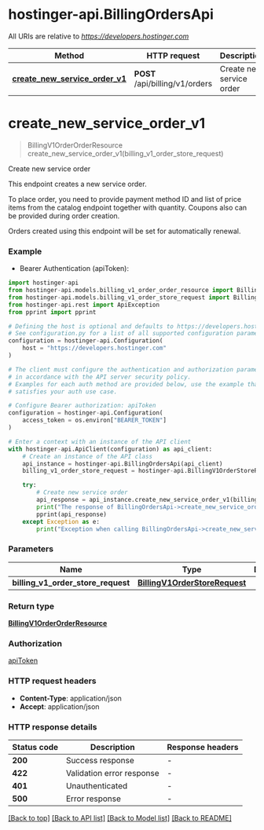 # hostinger-api.BillingOrdersApi

All URIs are relative to *https://developers.hostinger.com*

Method | HTTP request | Description
------------- | ------------- | -------------
[**create_new_service_order_v1**](BillingOrdersApi.md#create_new_service_order_v1) | **POST** /api/billing/v1/orders | Create new service order


# **create_new_service_order_v1**
> BillingV1OrderOrderResource create_new_service_order_v1(billing_v1_order_store_request)

Create new service order

This endpoint creates a new service order. 

To place order, you need to provide payment method ID and list of price items from the catalog endpoint together with quantity.
Coupons also can be provided during order creation.

Orders created using this endpoint will be set for automatically renewal.

### Example

* Bearer Authentication (apiToken):

```python
import hostinger-api
from hostinger-api.models.billing_v1_order_order_resource import BillingV1OrderOrderResource
from hostinger-api.models.billing_v1_order_store_request import BillingV1OrderStoreRequest
from hostinger-api.rest import ApiException
from pprint import pprint

# Defining the host is optional and defaults to https://developers.hostinger.com
# See configuration.py for a list of all supported configuration parameters.
configuration = hostinger-api.Configuration(
    host = "https://developers.hostinger.com"
)

# The client must configure the authentication and authorization parameters
# in accordance with the API server security policy.
# Examples for each auth method are provided below, use the example that
# satisfies your auth use case.

# Configure Bearer authorization: apiToken
configuration = hostinger-api.Configuration(
    access_token = os.environ["BEARER_TOKEN"]
)

# Enter a context with an instance of the API client
with hostinger-api.ApiClient(configuration) as api_client:
    # Create an instance of the API class
    api_instance = hostinger-api.BillingOrdersApi(api_client)
    billing_v1_order_store_request = hostinger-api.BillingV1OrderStoreRequest() # BillingV1OrderStoreRequest | 

    try:
        # Create new service order
        api_response = api_instance.create_new_service_order_v1(billing_v1_order_store_request)
        print("The response of BillingOrdersApi->create_new_service_order_v1:\n")
        pprint(api_response)
    except Exception as e:
        print("Exception when calling BillingOrdersApi->create_new_service_order_v1: %s\n" % e)
```



### Parameters


Name | Type | Description  | Notes
------------- | ------------- | ------------- | -------------
 **billing_v1_order_store_request** | [**BillingV1OrderStoreRequest**](BillingV1OrderStoreRequest.md)|  | 

### Return type

[**BillingV1OrderOrderResource**](BillingV1OrderOrderResource.md)

### Authorization

[apiToken](../README.md#apiToken)

### HTTP request headers

 - **Content-Type**: application/json
 - **Accept**: application/json

### HTTP response details

| Status code | Description | Response headers |
|-------------|-------------|------------------|
**200** | Success response |  -  |
**422** | Validation error response |  -  |
**401** | Unauthenticated |  -  |
**500** | Error response |  -  |

[[Back to top]](#) [[Back to API list]](../README.md#documentation-for-api-endpoints) [[Back to Model list]](../README.md#documentation-for-models) [[Back to README]](../README.md)

